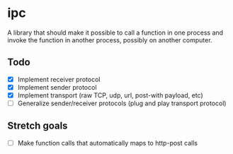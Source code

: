 # ipc

A library that should make it possible to call a function in one process
and invoke the function in another process, possibly on another computer.

## Todo
- [x] Implement receiver protocol
- [x] Implement sender protocol
- [x] Implement transport (raw TCP, udp, url, post-with payload, etc)
- [ ] Generalize sender/receiver protocols (plug and play transport protocol)

## Stretch goals
- [ ] Make function calls that automatically maps to http-post calls
